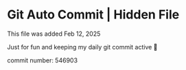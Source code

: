 # Git Auto Commit | Hidden File

This file was added Feb 12, 2025

Just for fun and keeping my daily git commit active 🤪

commit number: 546903
